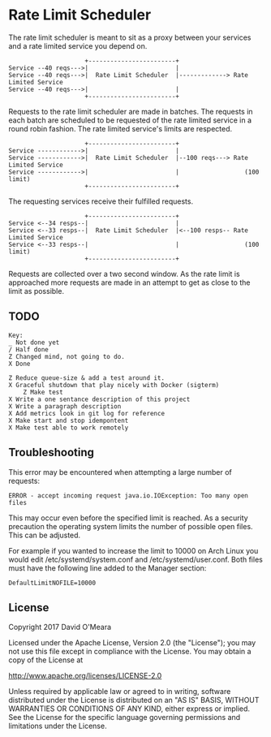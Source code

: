 # Rate Limit Scheduler

The rate limit scheduler is meant to sit as a proxy between your services and a rate limited service you depend on. 

```
                     +------------------------+
Service --40 reqs--->|                        |
Service --40 reqs--->|  Rate Limit Scheduler  |-------------> Rate Limited Service
Service --40 reqs--->|                        |
                     +------------------------+
```
Requests to the rate limit scheduler are made in batches.  The requests in each batch are scheduled to be requested of the rate limited service in a round robin fashion.  The rate limited service's limits are respected.
```
                     +------------------------+
Service ------------>|                        |
Service ------------>|  Rate Limit Scheduler  |--100 reqs---> Rate Limited Service
Service ------------>|                        |                  (100 limit)
                     +------------------------+
```
The requesting services receive their fulfilled requests.
```
                     +------------------------+
Service <--34 resps--|                        |
Service <--33 resps--|  Rate Limit Scheduler  |<--100 resps-- Rate Limited Service
Service <--33 resps--|                        |                  (100 limit)
                     +------------------------+
```

Requests are collected over a two second window.  As the rate limit is approached more requests are made in an attempt to get as close to the limit as possible.


## TODO
```
Key:
_ Not done yet
/ Half done
Z Changed mind, not going to do.
X Done

Z Reduce queue-size & add a test around it.
X Graceful shutdown that play nicely with Docker (sigterm)
    Z Make test
X Write a one sentance description of this project
X Write a paragraph description
X Add metrics look in git log for reference
X Make start and stop idempontent
X Make test able to work remotely
```

## Troubleshooting

This error may be encountered when attempting a large number of requests:
```
ERROR - accept incoming request java.io.IOException: Too many open files
```

This may occur even before the specified limit is reached.  As a security precaution the operating system limits the number of possible open files.  This can be adjusted.
 
For example if you wanted to increase the limit to 10000 on Arch Linux you would edit /etc/systemd/system.conf and /etc/systemd/user.conf.  Both files must have the following line added to the Manager section:
```
DefaultLimitNOFILE=10000
```

## License

Copyright 2017 David O'Meara

Licensed under the Apache License, Version 2.0 (the "License"); you may not use this file except in compliance with the License. You may obtain a copy of the License at

http://www.apache.org/licenses/LICENSE-2.0

Unless required by applicable law or agreed to in writing, software distributed under the License is distributed on an "AS IS" BASIS, WITHOUT WARRANTIES OR CONDITIONS OF ANY KIND, either express or implied. See the License for the specific language governing permissions and limitations under the License.

